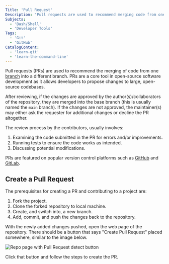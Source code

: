 ```yaml
---
Title: 'Pull Request'
Description: 'Pull requests are used to recommend merging code from one branch into a different branch. PRs are a core tool in open-source software development.'
Subjects:
  - 'Bash/Shell'
  - 'Developer Tools'
Tags:
  - 'Git'
  - 'GitHub'
CatalogContent:
  - 'learn-git'
  - 'learn-the-command-line'
---
```


Pull requests (PRs) are used to recommend the merging of code from one [branch](https://www.codecademy.com/resources/docs/git/branch) into a different branch. PRs are a core tool in open-source software development as it allows developers to propose changes to large, open-source codebases.

After reviewing, if the changes are approved by the author(s)/collaborators of the repository, they are merged into the base branch (this is usually named the `main` branch). If the changes are not approved, the maintainer(s) may either ask the requester for additional changes or decline the PR altogether.

The review process by the contributors, usually involves:

1. Examining the code submitted in the PR for errors and/or improvements.
2. Running tests to ensure the code works as intended.
3. Discussing potential modifications.

PRs are featured on popular version control platforms such as [GitHub](https://github.com/) and [GitLab](https://about.gitlab.com/).

## Create a Pull Request

The prerequisites for creating a PR and contributing to a project are:

1. Fork the project.
2. Clone the forked repository to local machine.
3. Create, and switch into, a new branch.
4. Add, commit, and push the changes back to the repository.

With the newly added changes pushed, open the web page of the repository. There should be a button that says "Create Pull Request" placed somewhere, similar to the image below.

![Repo page with Pull Request detect button](https://i.imgur.com/TsKCnyr.png)

Click that button and follow the steps to create the PR.
